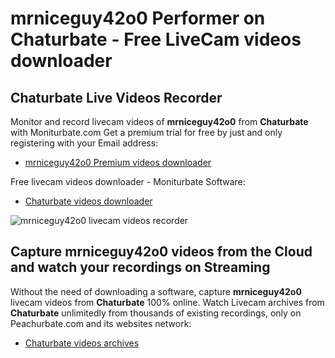 # mrniceguy42o0 Performer on Chaturbate - Free LiveCam videos downloader

## Chaturbate Live Videos Recorder

Monitor and record livecam videos of **mrniceguy42o0** from **Chaturbate** with Moniturbate.com
Get a premium trial for free by just and only registering with your Email address:
* [mrniceguy42o0 Premium videos downloader](https://moniturbate.com/request-demo-licence-key.html)

Free livecam videos downloader - Moniturbate Software:
* [Chaturbate videos downloader](https://moniturbate.com/moniturbate-download-software.html)

![mrniceguy42o0 livecam videos recorder](https://peachurnet.com/templates/moniturbate-software.png)


## Capture mrniceguy42o0 videos from the Cloud and watch your recordings on Streaming

Without the need of downloading a software, capture **mrniceguy42o0** livecam videos from **Chaturbate** 100% online.
Watch Livecam archives from **Chaturbate** unlimitedly from thousands of existing recordings, only on Peachurbate.com and its websites network:
* [Chaturbate videos archives](https://peachurnet.com/)